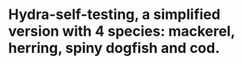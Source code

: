 # Hydra-self-testing, a simplified version with 4 species: mackerel, herring, spiny dogfish and cod. 
